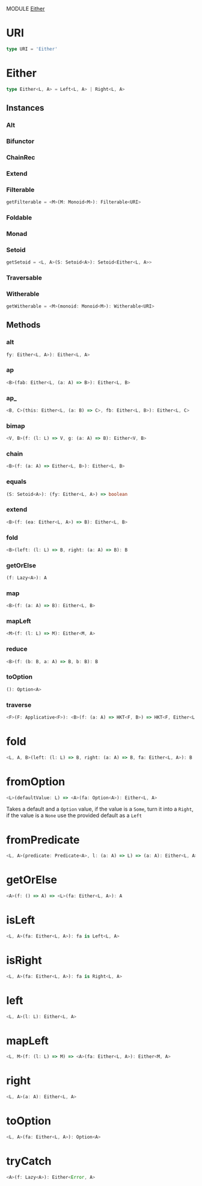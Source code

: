 MODULE [Either](https://github.com/gcanti/fp-ts/blob/master/src/Either.ts)
# URI
```ts
type URI = 'Either'
```
# Either

```ts
type Either<L, A> = Left<L, A> | Right<L, A>
```
## Instances

### Alt
### Bifunctor
### ChainRec
### Extend
### Filterable
```ts
getFilterable = <M>(M: Monoid<M>): Filterable<URI>
```
### Foldable
### Monad
### Setoid
```ts
getSetoid = <L, A>(S: Setoid<A>): Setoid<Either<L, A>>
```
### Traversable
### Witherable
```ts
getWitherable = <M>(monoid: Monoid<M>): Witherable<URI>
```
## Methods

### alt
```ts
fy: Either<L, A>): Either<L, A>
```
### ap
```ts
<B>(fab: Either<L, (a: A) => B>): Either<L, B>
```
### ap_
```ts
<B, C>(this: Either<L, (a: B) => C>, fb: Either<L, B>): Either<L, C>
```
### bimap
```ts
<V, B>(f: (l: L) => V, g: (a: A) => B): Either<V, B>
```
### chain
```ts
<B>(f: (a: A) => Either<L, B>): Either<L, B>
```
### equals
```ts
(S: Setoid<A>): (fy: Either<L, A>) => boolean
```
### extend
```ts
<B>(f: (ea: Either<L, A>) => B): Either<L, B>
```
### fold
```ts
<B>(left: (l: L) => B, right: (a: A) => B): B
```
### getOrElse
```ts
(f: Lazy<A>): A
```
### map
```ts
<B>(f: (a: A) => B): Either<L, B>
```
### mapLeft
```ts
<M>(f: (l: L) => M): Either<M, A>
```
### reduce
```ts
<B>(f: (b: B, a: A) => B, b: B): B
```
### toOption
```ts
(): Option<A>
```
### traverse
```ts
<F>(F: Applicative<F>): <B>(f: (a: A) => HKT<F, B>) => HKT<F, Either<L, B>>
```
# fold
```ts
<L, A, B>(left: (l: L) => B, right: (a: A) => B, fa: Either<L, A>): B
```
# fromOption
```ts
<L>(defaultValue: L) => <A>(fa: Option<A>): Either<L, A>
```
Takes a default and a `Option` value, if the value is a `Some`, turn it into a `Right`, if the value is a `None` use the provided default as a `Left`
# fromPredicate
```ts
<L, A>(predicate: Predicate<A>, l: (a: A) => L) => (a: A): Either<L, A>
```
# getOrElse
```ts
<A>(f: () => A) => <L>(fa: Either<L, A>): A
```
# isLeft
```ts
<L, A>(fa: Either<L, A>): fa is Left<L, A>
```
# isRight
```ts
<L, A>(fa: Either<L, A>): fa is Right<L, A>
```
# left
```ts
<L, A>(l: L): Either<L, A>
```
# mapLeft
```ts
<L, M>(f: (l: L) => M) => <A>(fa: Either<L, A>): Either<M, A>
```
# right
```ts
<L, A>(a: A): Either<L, A>
```
# toOption
```ts
<L, A>(fa: Either<L, A>): Option<A>
```
# tryCatch
```ts
<A>(f: Lazy<A>): Either<Error, A>
```
